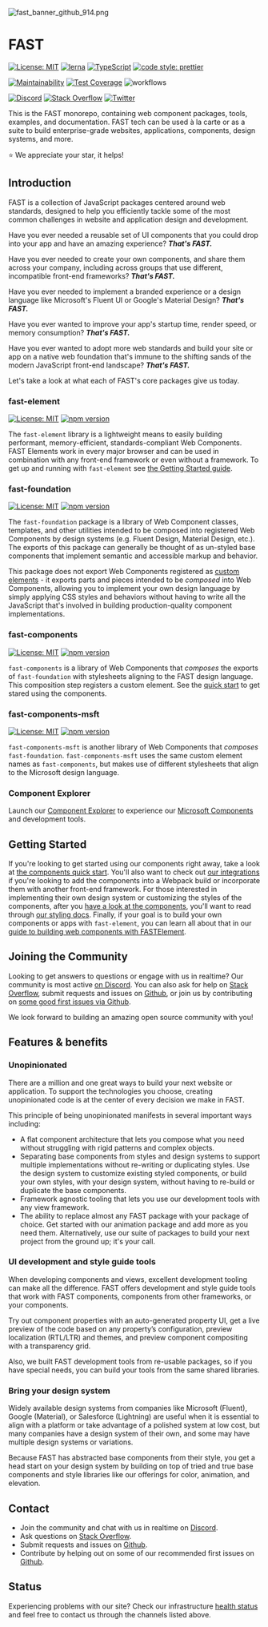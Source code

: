 
![fast_banner_github_914.png](https://static.fast.design/assets/fast_banner_github_914.png)

# FAST

[![License: MIT](https://img.shields.io/badge/License-MIT-yellow.svg)](https://opensource.org/licenses/MIT)
[![lerna](https://img.shields.io/badge/maintained%20with-lerna-cc00ff.svg)](https://lerna.js.org/)
[![TypeScript](https://img.shields.io/badge/%3C%2F%3E-TypeScript-%230074c1.svg)](http://www.typescriptlang.org/)
[![code style: prettier](https://img.shields.io/badge/code_style-prettier-f8bc45.svg)](https://github.com/prettier/prettier)

[![Maintainability](https://api.codeclimate.com/v1/badges/8a74621e634a6e9b9561/maintainability)](https://codeclimate.com/github/Microsoft/fast-dna/maintainability)
[![Test Coverage](https://api.codeclimate.com/v1/badges/8a74621e634a6e9b9561/test_coverage)](https://codeclimate.com/github/Microsoft/fast-dna/test_coverage)
![workflows](https://github.com/microsoft/fast-dna/workflows/CI%20-%20FAST/badge.svg?branch=master&event=push)

[![Discord](https://img.shields.io/badge/chat%20on-discord-7289da.svg)](https://discord.gg/FcSNfg4)
[![Stack Overflow](https://img.shields.io/badge/ask%20questions%20on-stack%20overflow-f48024.svg)](https://stackoverflow.com/questions/tagged/fast-dna)
[![Twitter](https://img.shields.io/twitter/follow/fast_dna.svg?style=social&label=Follow)](https://twitter.com/intent/follow?screen_name=fast_dna)

This is the FAST monorepo, containing web component packages, tools, examples, and documentation. FAST tech can be used à la carte or as a suite to build enterprise-grade websites, applications, components, design systems, and more.

:star: We appreciate your star, it helps!

## Introduction

FAST is a collection of JavaScript packages centered around web standards, designed to help you efficiently tackle some of the most common challenges in website and application design and development.

Have you ever needed a reusable set of UI components that you could drop into your app and have an amazing experience? _**That's FAST.**_

Have you ever needed to create your own components, and share them across your company, including across groups that use different, incompatible front-end frameworks? _**That's FAST.**_

Have you ever needed to implement a branded experience or a design language like Microsoft's Fluent UI or Google's Material Design? _**That's FAST.**_

Have you ever wanted to improve your app's startup time, render speed, or memory consumption? _**That's FAST.**_

Have you ever wanted to adopt more web standards and build your site or app on a native web foundation that's immune to the shifting sands of the modern JavaScript front-end landscape? _**That's FAST.**_

Let's take a look at what each of FAST's core packages give us today.

### fast-element

[![License: MIT](https://img.shields.io/badge/License-MIT-yellow.svg)](https://opensource.org/licenses/MIT)
[![npm version](https://badge.fury.io/js/%40microsoft%2Ffast-element.svg)](https://badge.fury.io/js/%40microsoft%2Ffast-element)

The `fast-element` library is a lightweight means to easily building performant, memory-efficient, standards-compliant Web Components. FAST Elements work in every major browser and can be used in combination with any front-end framework or even without a framework. To get up and running with `fast-element` see [the Getting Started guide](http://fast.design/docs/fast-element/getting-started).

### fast-foundation

[![License: MIT](https://img.shields.io/badge/License-MIT-yellow.svg)](https://opensource.org/licenses/MIT)
[![npm version](https://badge.fury.io/js/%40microsoft%2Ffast-foundation.svg)](https://badge.fury.io/js/%40microsoft%2Ffast-foundation)

The `fast-foundation` package is a library of Web Component classes, templates, and other utilities intended to be composed into registered Web Components by design systems (e.g. Fluent Design, Material Design, etc.). The exports of this package can generally be thought of as un-styled base components that implement semantic and accessible markup and behavior.

This package does not export Web Components registered as [custom elements](https://developer.mozilla.org/en-US/docs/Web/Web_Components/Using_custom_elements) - it exports parts and pieces intended to be *composed* into Web Components, allowing you to implement your own design language by simply applying CSS styles and behaviors without having to write all the JavaScript that's involved in building production-quality component implementations.

### fast-components

[![License: MIT](https://img.shields.io/badge/License-MIT-yellow.svg)](https://opensource.org/licenses/MIT)
[![npm version](https://badge.fury.io/js/%40microsoft%2Ffast-components.svg)](https://badge.fury.io/js/%40microsoft%2Ffast-components)

`fast-components` is a library of Web Components that *composes* the exports of `fast-foundation` with stylesheets aligning to the FAST design language. This composition step registers a custom element. See the [quick start](http://fast.design/fast-foundation/getting-started) to get stared using the components.

### fast-components-msft

[![License: MIT](https://img.shields.io/badge/License-MIT-yellow.svg)](https://opensource.org/licenses/MIT)
[![npm version](https://badge.fury.io/js/%40microsoft%2Ffast-components-msft.svg)](https://badge.fury.io/js/%40microsoft%2Ffast-components-msft)

`fast-components-msft` is another library of Web Components that *composes* `fast-foundation`. `fast-components-msft` uses the same custom element names as `fast-components`, but makes use of different stylesheets that align to the Microsoft design language.

### Component Explorer

Launch our [Component Explorer](https://explore.fast.design) to experience our [Microsoft Components](https://www.npmjs.com/package/@microsoft/fast-components-msft) and development tools.

## Getting Started

If you're looking to get started using our components right away, take a look at [the components quick start](http://fast.design/docs/fast-foundation/getting-started). You'll also want to check out [our integrations](http://fast.design/docs/fast-foundation/webpack) if you're looking to add the components into a Webpack build or incorporate them with another front-end framework. For those interested in implementing their own design system or customizing the styles of the components, after you [have a look at the components](http://fast.design/docs/fast-foundation/getting-started), you'll want to read through [our styling docs](http://fast.design/docs/fast-components/intro). Finally, if your goal is to build your own components or apps with `fast-element`, you can learn all about that in our [guide to building web components with FASTElement](http://fast.design/docs/fast-element/getting-started).

## Joining the Community

Looking to get answers to questions or engage with us in realtime? Our community is most active [on Discord](https://discord.gg/FcSNfg4). You can also ask for help on [Stack Overflow](https://stackoverflow.com/questions/tagged/fast-dna), submit requests and issues on [Github](https://github.com/Microsoft/fast-dna/issues/new/choose), or join us by contributing on [some good first issues via Github](https://github.com/Microsoft/fast-dna/labels/good%20first%20issue).

We look forward to building an amazing open source community with you!

## Features & benefits

### Unopinionated

There are a million and one great ways to build your next website or application. To support the technologies you choose, creating unopinionated code is at the center of every decision we make in FAST.

This principle of being unopinionated manifests in several important ways including:

* A flat component architecture that lets you compose what you need without struggling with rigid patterns and complex objects.
* Separating base components from styles and design systems to support multiple implementations without re-writing or duplicating styles. Use the design system to customize existing styled components, or build your own styles, with your design system, without having to re-build or duplicate the base components.
* Framework agnostic tooling that lets you use our development tools with any view framework.
* The ability to replace almost any FAST package with your package of choice. Get started with our animation package and add more as you need them. Alternatively, use our suite of packages to build your next project from the ground up; it's your call.

### UI development and style guide tools

When developing components and views, excellent development tooling can make all the difference. FAST offers development and style guide tools that work with FAST components, components from other frameworks, or your components.

Try out component properties with an auto-generated property UI, get a live preview of the code based on any property’s configuration, preview localization (RTL/LTR) and themes, and preview component compositing with a transparency grid.

Also, we built FAST development tools from re-usable packages, so if you have special needs, you can build your tools from the same shared libraries.

### Bring your design system

Widely available design systems from companies like Microsoft (Fluent), Google (Material), or Salesforce (Lightning) are useful when it is essential to align with a platform or take advantage of a polished system at low cost, but many companies have a design system of their own, and some may have multiple design systems or variations.

Because FAST has abstracted base components from their style, you get a head start on your design system by building on top of tried and true base components and style libraries like our offerings for color, animation, and elevation.

## Contact

* Join the community and chat with us in realtime on [Discord](https://discord.gg/FcSNfg4).
* Ask questions on [Stack Overflow](https://stackoverflow.com/questions/tagged/fast-dna).	
* Submit requests and issues on [Github](https://github.com/Microsoft/fast-dna/issues/new/choose).	
* Contribute by helping out on some of our recommended first issues on [Github](https://github.com/Microsoft/fast-dna/labels/good%20first%20issue).

## Status

Experiencing problems with our site? Check our infrastructure [health status](https://www.fast.design/docs/en/contributing/status) and feel free to contact us through the channels listed above.